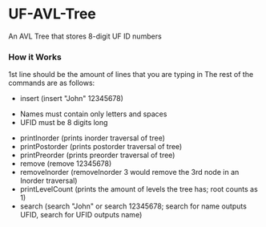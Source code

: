 # UF-AVL-Tree
An AVL Tree that stores 8-digit UF ID numbers

### How it Works

1st line should be the amount of lines that you are typing in
The rest of the commands are as follows:
* insert (insert "John" 12345678)
- Names must contain only letters and spaces
- UFID must be 8 digits long
* printInorder (prints inorder traversal of tree)
* printPostorder (prints postorder traversal of tree)
* printPreorder (prints preorder traversal of tree)
* remove (remove 12345678)
* removeInorder (removeInorder 3 would remove the 3rd node in an Inorder traversal)
* printLevelCount (prints the amount of levels the tree has; root counts as 1)
* search (search "John" or search 12345678; search for name outputs UFID, search for UFID outputs name)
